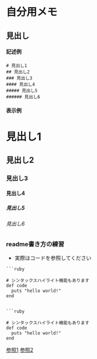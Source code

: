 # 自分用メモ

## 見出し
#### 記述例

```
# 見出し1
## 見出し2
### 見出し3
#### 見出し4
##### 見出し5
###### 見出し6

```
#### 表示例

# 見出し1
## 見出し2
### 見出し3
#### 見出し4
##### 見出し5
###### 見出し6

### readme書き方の練習
- 実際はコードを参照してください
```
```ruby

# シンタックスハイライト機能もあります
def code
  puts "hello world!"
end
```
```

```ruby

# シンタックスハイライト機能もあります
def code
  puts "hello world!"
end
```

[参照1](http://kojika17.com/2013/01/starting-markdown.html)
[参照2](http://qiita.com/tbpgr/items/989c6badefff69377da7)
